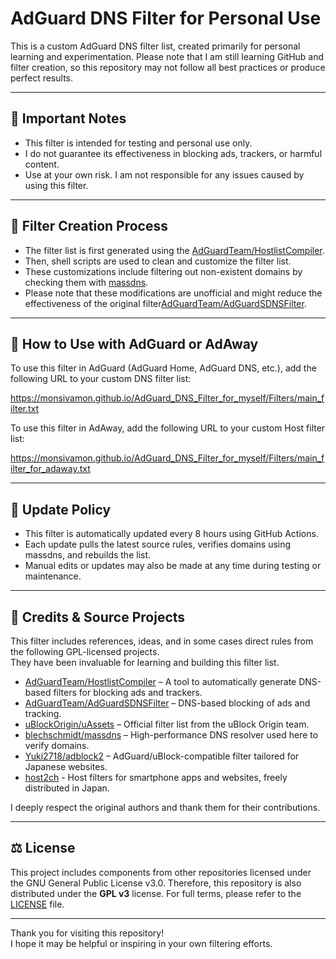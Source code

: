 # AdGuard DNS Filter for Personal Use

This is a custom AdGuard DNS filter list, created primarily for personal learning and experimentation.
Please note that I am still learning GitHub and filter creation, so this repository may not follow all best practices or produce perfect results.

---

## 📌 Important Notes

- This filter is intended for testing and personal use only.
- I do not guarantee its effectiveness in blocking ads, trackers, or harmful content.
- Use at your own risk. I am not responsible for any issues caused by using this filter.

---

## 🔧 Filter Creation Process

- The filter list is first generated using the [AdGuardTeam/HostlistCompiler](https://github.com/AdguardTeam/HostlistCompiler).
- Then, shell scripts are used to clean and customize the filter list.
- These customizations include filtering out non-existent domains by checking them with [massdns](https://github.com/blechschmidt/massdns).
- Please note that these modifications are unofficial and might reduce the effectiveness of the original filter[AdGuardTeam/AdGuardSDNSFilter](https://github.com/AdguardTeam/AdGuardSDNSFilter).

---

## 🔗 How to Use with AdGuard or AdAway

To use this filter in AdGuard (AdGuard Home, AdGuard DNS, etc.), add the following URL to your custom DNS filter list:

https://monsivamon.github.io/AdGuard_DNS_Filter_for_myself/Filters/main_filter.txt

To use this filter in AdAway, add the following URL to your custom Host filter list:

https://monsivamon.github.io/AdGuard_DNS_Filter_for_myself/Filters/main_filter_for_adaway.txt

---

## 🔄 Update Policy

- This filter is automatically updated every 8 hours using GitHub Actions.
- Each update pulls the latest source rules, verifies domains using massdns, and rebuilds the list.
- Manual edits or updates may also be made at any time during testing or maintenance.

---

## 📝 Credits & Source Projects

This filter includes references, ideas, and in some cases direct rules from the following GPL-licensed projects.  
They have been invaluable for learning and building this filter list.

- [AdGuardTeam/HostlistCompiler](https://github.com/AdguardTeam/HostlistCompiler) – A tool to automatically generate DNS-based filters for blocking ads and trackers.
- [AdGuardTeam/AdGuardSDNSFilter](https://github.com/AdguardTeam/AdGuardSDNSFilter) – DNS-based blocking of ads and tracking.
- [uBlockOrigin/uAssets](https://github.com/uBlockOrigin/uAssets) – Official filter list from the uBlock Origin team.
- [blechschmidt/massdns](https://github.com/blechschmidt/massdns) – High-performance DNS resolver used here to verify domains.
- [Yuki2718/adblock2](https://github.com/Yuki2718/adblock2) – AdGuard/uBlock-compatible filter tailored for Japanese websites.
- [host2ch](https://note.com/hosts2ch) - Host filters for smartphone apps and websites, freely distributed in Japan.

I deeply respect the original authors and thank them for their contributions.

---

## ⚖️ License

This project includes components from other repositories licensed under the GNU General Public License v3.0.
Therefore, this repository is also distributed under the **GPL v3** license.
For full terms, please refer to the [LICENSE](./LICENSE) file.

---

Thank you for visiting this repository!  
I hope it may be helpful or inspiring in your own filtering efforts.

